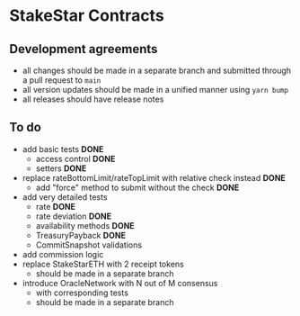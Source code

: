 # StakeStar Contracts

## Development agreements

- all changes should be made in a separate branch and submitted through a pull request to `main`
- all version updates should be made in a unified manner using `yarn bump`
- all releases should have release notes

## To do

- add basic tests **DONE**
    - access control **DONE**
    - setters **DONE**
- replace rateBottomLimit/rateTopLimit with relative check instead **DONE**
    - add "force" method to submit without the check **DONE**
- add very detailed tests
    - rate **DONE**
    - rate deviation **DONE**
    - availability methods **DONE**
    - TreasuryPayback **DONE**
    - CommitSnapshot validations
- add commission logic
- replace StakeStarETH with 2 receipt tokens
    - should be made in a separate branch
- introduce OracleNetwork with N out of M consensus
    - with corresponding tests
    - should be made in a separate branch
